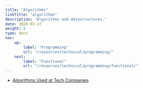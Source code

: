 ```yaml
---
title: "Algorithms"
linkTitle: "algorithms"
description: "Algorithms and datastructures."
date: 2020-07-17
weight: 5
type: docs
nav:
    up:
        label: "Programming"
        url: "/resources/technical/programming/"
    next:
        label: "Functional"
        url: "/resources/technical/programming/functional/"
---
```


* [Algorithms Used at Tech Companies](https://blog.pragmaticengineer.com/data-structures-and-algorithms-i-actually-used-day-to-day/)
